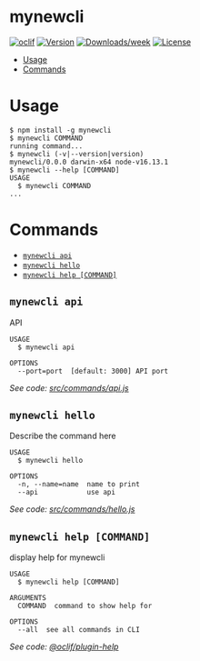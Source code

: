 # mynewcli

[![oclif](https://img.shields.io/badge/cli-oclif-brightgreen.svg)](https://oclif.io)
[![Version](https://img.shields.io/npm/v/mynewcli.svg)](https://npmjs.org/package/mynewcli)
[![Downloads/week](https://img.shields.io/npm/dw/mynewcli.svg)](https://npmjs.org/package/mynewcli)
[![License](https://img.shields.io/npm/l/mynewcli.svg)](https://github.com/servian/oclif-api/blob/master/package.json)

<!-- toc -->

- [Usage](#usage)
- [Commands](#commands)
<!-- tocstop -->

# Usage

<!-- usage -->

```sh-session
$ npm install -g mynewcli
$ mynewcli COMMAND
running command...
$ mynewcli (-v|--version|version)
mynewcli/0.0.0 darwin-x64 node-v16.13.1
$ mynewcli --help [COMMAND]
USAGE
  $ mynewcli COMMAND
...
```

<!-- usagestop -->

# Commands

<!-- commands -->

- [`mynewcli api`](#mynewcli-api)
- [`mynewcli hello`](#mynewcli-hello)
- [`mynewcli help [COMMAND]`](#mynewcli-help-command)

## `mynewcli api`

API

```
USAGE
  $ mynewcli api

OPTIONS
  --port=port  [default: 3000] API port
```

_See code: [src/commands/api.js](https://github.com/servian/oclif-api/blob/v0.0.0/src/commands/api.js)_

## `mynewcli hello`

Describe the command here

```
USAGE
  $ mynewcli hello

OPTIONS
  -n, --name=name  name to print
  --api            use api
```

_See code: [src/commands/hello.js](https://github.com/servian/oclif-api/blob/v0.0.0/src/commands/hello.js)_

## `mynewcli help [COMMAND]`

display help for mynewcli

```
USAGE
  $ mynewcli help [COMMAND]

ARGUMENTS
  COMMAND  command to show help for

OPTIONS
  --all  see all commands in CLI
```

_See code: [@oclif/plugin-help](https://github.com/oclif/plugin-help/blob/v3.2.13/src/commands/help.ts)_

<!-- commandsstop -->
